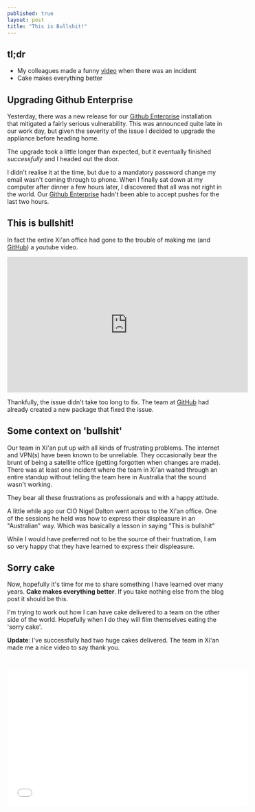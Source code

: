 ```yaml
---
published: true
layout: post
title: "This is Bullshit!"
---
```


## tl;dr
- My colleagues made a funny [video](http://youtu.be/DmC4eaaGmTw) when there was an incident 
- Cake makes everything better

## Upgrading Github Enterprise
Yesterday, there was a new release for our [Github Enterprise](http://enterprise.github.com) installation that mitigated a fairly serious vulnerability. This was announced quite late in our work day, but given the severity of the issue I decided to upgrade the appliance before heading home.

The upgrade took a little longer than expected, but it eventually finished *successfully* and I headed out the door.

I didn't realise it at the time, but due to a mandatory password change my email wasn't coming through to phone. When I finally sat down at my computer after dinner a few hours later, I discovered that all was not right in the world. Our [Github Enterprise](http://enterprise.github.com) hadn't been able to accept pushes for the last two hours.

## This is bullshit!
In fact the entire Xi'an office had gone to the trouble of making me (and [GitHub](http://github.com)) a youtube video.
<br/><p>
<iframe width="560" height="315" src="http://www.youtube.com/embed/DmC4eaaGmTw" frameborder="0" allowfullscreen></iframe></p>

Thankfully, the issue didn't take too long to fix. The team at [GitHub](http://github.com) had already created a new package that fixed the issue.

## Some context on 'bullshit'
Our team in Xi'an put up with all kinds of frustrating problems. The internet and VPN(s) have been known to be unreliable. They occasionally bear the brunt of being a satellite office (getting forgotten when changes are made). There was at least one incident where the team in Xi'an waited through an entire standup without telling the team here in Australia that the sound wasn't working. 

They bear all these frustrations as professionals and with a happy attitude.

A little while ago our CIO Nigel Dalton went across to the Xi'an office. One of the sessions he held was how to express their displeasure in an "Australian" way. Which was basically a lesson in saying "This is bullshit"

While I would have preferred not to be the source of their frustration, I am so very happy that they have learned to express their displeasure.

## Sorry cake
Now, hopefully it's time for me to share something I have learned over many years. __Cake makes everything better__. If you take nothing else from the blog post it should be this. 

I'm trying to work out how I can have cake delivered to a team on the other side of the world. Hopefully when I do they will film themselves eating the 'sorry cake'.

__Update__: I've successfully had two huge cakes delivered. The team in Xi'an made me a nice video to say thank you.

<br/><p><iframe width="560" height="315" src="//www.youtube.com/embed/k7qLsDFu39E" frameborder="0" allowfullscreen></iframe></p>
